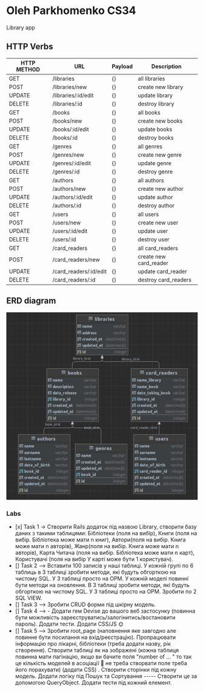 # Oleh Parkhomenko CS34
Library app


## HTTP Verbs
| HTTP METHOD | URL                 | Payload | Description              |
|-------------|---------------------|-------|--------------------------|
| GET         | /libraries          | {}    | all libraries            |
| POST        | /libraries/new      | {}    | create new library       |
| UPDATE      | /libraries/:id/edit | {}    | update library           |
| DELETE      | /libraries/:id      | {}    | destroy library          |
| GET         | /books              | {}    | all books                |
| POST        | /books/new          | {}    | create new books         |
| UPDATE      | /books/:id/edit     | {}    | update books             |
| DELETE      | /books/:id          | {}    | destroy books            |
| GET         | /genres             | {}    | all genres               |
| POST        | /genres/new         | {}    | create new genre         |
| UPDATE      | /genres/:id/edit    | {}    | update genre             |
| DELETE      | /genres/:id         | {}    | destroy genre            |
| GET         | /authors            | {}    | all authors              |
| POST        | /authors/new        | {}    | create new author        |
| UPDATE      | /authors/:id/edit   | {}    | update author            |
| DELETE      | /authors/:id        | {}    | destroy author           |
| GET         | /users              | {}    | all users                |
| POST        | /users/new          | {}    | create new user          |
| UPDATE      | /users/:id/edit     | {}    | update user              |
| DELETE      | /users/:id          | {}    | destroy user             |
| GET         | /card_readers       | {}    | all card_readers         |
| POST        | /card_readers/new          | {}    | create new card_reader   |
| UPDATE      | /card_readers/:id/edit     | {}    | update card_reader       |
| DELETE      | /card_readers/:id          | {}    | destroy card_readers     |


## ERD diagram
![img.png](img.png)

### Labs

- [х] Task 1 -> Створити Rails додаток під назвою Library, створити базу даних з такими таблицями: Бібліотеки (поля на вибір), Книги (поля на вибір. Бібліотека може мати n книг), Автори(поля на вибір. Книга може мати n авторів), Жанр(поля на вибір. Книга може мати n авторів), Карта Читача (поля на вибір. Бібліотека може мати n карт), Користувачі (поля на вибір У карті може бути 1 користувач).
- [] Task 2 --> Вставити 100 записів у наші таблиці. У кожній групі по 6 таблиць в 3 таблиці зробити методи, які будуть обгорткою на чистому SQL. У 3 таблиці просто на ОРМ.
  У кожній моделі повинні бути методи на оновлення. В 3 таблиці зробити методи, які будуть обгорткою на чистому SQL. У 3 таблиці просто на ОРМ.
  Зробити по 2 SQL VIEW.
- [] Task 3 --> Зробити CRUD форми під шкірну модель.
- [] Task 4 -->  - Додати гем Devise до вашого веб застосунку (повинна бути можливість зареєструватись/залогінитись/востановити пароль). Додати тести. Додати CSS/JS 🌞
- [] Task 5 --> Зробити root_page (наповнення яке завгодно але повинне бути посилання на  вхід/реєстрацію). Пропрацювати інформацію про лікарні, бібліотеки (треба додати назву, рік створення). Створити таблиці як на зображені (кожна таблиця повинна мати пагінацію,  якщо ви бачите поля "number of ... " то так це кількість моделей в асоціації 🙂 не треба створвати поле треба його порахувати) (додати CSS) . Створити сторінки під кожну модель. Додати логіку під Пошук та Сортування ----- Створити це за допомогою QueryObject. Додати тести під кожний елемент.